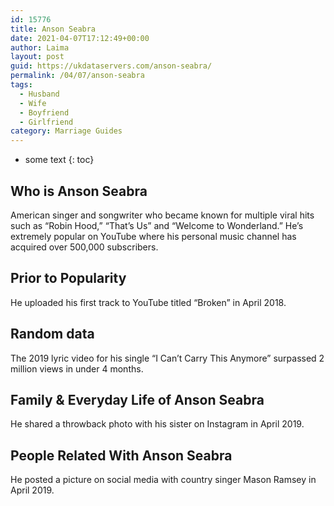 ```yaml
---
id: 15776
title: Anson Seabra
date: 2021-04-07T17:12:49+00:00
author: Laima
layout: post
guid: https://ukdataservers.com/anson-seabra/
permalink: /04/07/anson-seabra
tags:
  - Husband
  - Wife
  - Boyfriend
  - Girlfriend
category: Marriage Guides
---
```


* some text
{: toc}


## Who is Anson Seabra
                  
                  
                  
American singer and songwriter who became known for multiple viral hits such as &#8220;Robin Hood,&#8221; &#8220;That&#8217;s Us&#8221; and &#8220;Welcome to Wonderland.&#8221; He&#8217;s extremely popular on YouTube where his personal music channel has acquired over 500,000 subscribers.
                  
              
            
              
            
                
                
                
## Prior to Popularity
                  
                  
                  
He uploaded his first track to YouTube titled &#8220;Broken&#8221; in April 2018.
                  
              
            
              
            
                
                
                
## Random data
                  
                  
                  
The 2019 lyric video for his single &#8220;I Can&#8217;t Carry This Anymore&#8221; surpassed 2 million views in under 4 months.
                  
              
            
              
            
                
                
                
## Family & Everyday Life of Anson Seabra
                  
                  
                  
He shared a throwback photo with his sister on Instagram in April 2019.
                  
              
            
              
            
                
                
                
## People Related With Anson Seabra
                  
                  
                  
He posted a picture on social media with country singer Mason Ramsey in April 2019.
                  
              
            
              
            
                
              
            
              
              
            
            
              
            
          
          
          